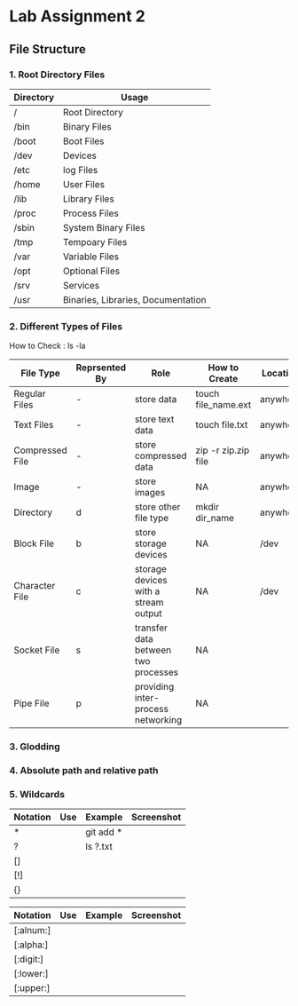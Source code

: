 # Lab Assignment 2

## File Structure

### 1. Root Directory Files


|Directory|Usage            |
|---------|-----------------|
|/		    |Root Directory   |
|/bin	    |Binary Files     |
|/boot	  |Boot Files       |
|/dev	    |Devices          |
|/etc	    |log Files        |
|/home	  |User Files       |
|/lib	    |Library Files    |
|/proc	  |Process Files    |
|/sbin	  |System Binary Files|
|/tmp	    |Tempoary Files	  |
|/var	    |Variable Files	  |
|/opt	    |Optional Files	  |
|/srv	    |Services         |
|/usr	    |Binaries, Libraries, Documentation|


### 2. Different Types of Files

How to Check : ls -la

|File Type		    |Reprsented By	|Role	                |How to Create       |Location	|Screenshot	|
|-----------------|---------------|---------------------|--------------------|----------|-----------|
|Regular Files	  |-              |store data           |touch file_name.ext |anywhere  |           |
|Text Files	      |-              |store text data      |touch file.txt      |anywhere  |           |
|Compressed File  |-              |store compressed data|zip -r zip.zip file |anywhere  |           |
|Image  	        |-              |store images         |NA                  |anywhere  |           |
|Directory	      |d              |store other file type|mkdir dir_name      |anywhere  |           |
|Block File	      |b              |store storage devices|NA                  |/dev      |           |
|Character File	  |c              |storage devices with a stream output|NA   |/dev      |           |
|Socket File	    |s              |transfer data between two processes|NA    |          |           |
|Pipe File	      |p              |providing inter-process networking|NA     |          |           |

### 3. Glodding
### 4. Absolute path and relative path
### 5. Wildcards

|Notation|Use         |Example        |Screenshot         |
|--------|------------|---------------|-------------------|
|*       |            |git add *      |                   |
|?       |            |ls ?.txt       |                   |
|[]      |            |               |                   |
|[!]     |            |               |                   |
|{}      |            |               |                   |

|Notation     |Use         |Example        |Screenshot         |
|-------------|------------|---------------|-------------------|
|[:alnum:]    |            |               |                   |
|[:alpha:]    |            |               |                   |
|[:digit:]    |            |               |                   |
|[:lower:]    |            |               |                   |
|[:upper:]    |            |               |                   |


